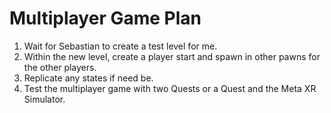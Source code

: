 # Multiplayer Game Plan

1. Wait for Sebastian to create a test level for me.
2. Within the new level, create a player start and spawn in other pawns for the other players.
3. Replicate any states if need be. 
4. Test the multiplayer game with two Quests or a Quest and the Meta XR Simulator.